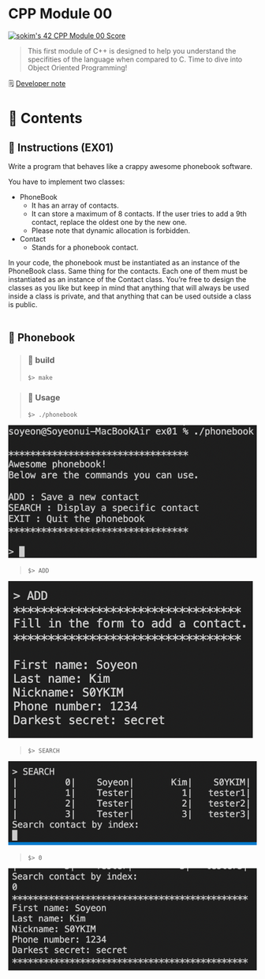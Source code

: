 # CPP Module 00

[![sokim's 42 CPP Module 00 Score](https://badge42.vercel.app/api/v2/cl1sxc9pb003009jgq7f86utb/project/2612594)](https://github.com/JaeSeoKim/badge42)

> This first module of C++ is designed to help you understand the specifities of the language when compared to C. Time to dive into Object Oriented Programming!

🗒️ [Developer note](https://pouncing-elbow-0a4.notion.site/Module-00-89ab561bcea040ddb09a9b013bb7f240)


# 🚀 Contents

## 🚩 Instructions (EX01)

Write a program that behaves like a crappy awesome phonebook software.

You have to implement two classes:
- PhoneBook
  - It has an array of contacts.
  - It can store a maximum of 8 contacts. If the user tries to add a 9th contact, replace the oldest one by the new one.
  - Please note that dynamic allocation is forbidden.
- Contact
  - Stands for a phonebook contact.

In your code, the phonebook must be instantiated as an instance of the PhoneBook class.
Same thing for the contacts.
Each one of them must be instantiated as an instance of the Contact class.
You’re free to design the classes as you like but keep in mind that anything that will always be used inside a class is private, and that anything that can be
used outside a class is public.
</br>
</br>

## 🚩 Phonebook

> ### 🚀 build
>
> ```shell
> $> make
> ```

> ### 🔖 Usage
>
> ```shell
> $> ./phonebook
> ```
![image](https://github.com/S0YKIM/42-SEOUL/blob/main/CPP/module-00/img/%EC%8A%A4%ED%81%AC%EB%A6%B0%EC%83%B7%202022-07-22%20%EC%98%A4%ED%9B%84%204.53.05.png)

> ```shell
> $> ADD
> ```
![image](https://github.com/S0YKIM/42-SEOUL/blob/main/CPP/module-00/img/%EC%8A%A4%ED%81%AC%EB%A6%B0%EC%83%B7%202022-07-22%20%EC%98%A4%ED%9B%84%204.58.57.png)

> ```shell
> $> SEARCH
> ```
![image](https://github.com/S0YKIM/42-SEOUL/blob/main/CPP/module-00/img/%EC%8A%A4%ED%81%AC%EB%A6%B0%EC%83%B7%202022-07-22%20%EC%98%A4%ED%9B%84%205.00.26.png)

> ```shell
> $> 0
> ```
![image](https://github.com/S0YKIM/42-SEOUL/blob/main/CPP/module-00/img/%EC%8A%A4%ED%81%AC%EB%A6%B0%EC%83%B7%202022-07-22%20%EC%98%A4%ED%9B%84%205.00.41.png)


